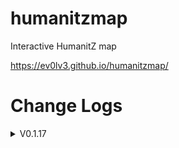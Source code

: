 # humanitzmap
Interactive HumanitZ map

https://ev0lv3.github.io/humanitzmap/

# Change Logs
<details>
  <summary>V0.1.17</summary>
  - New icons (To make it a bit clearer.) 
</details>
